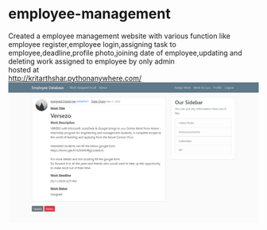 # employee-management
Created a employee management website with various function like employee register,employee login,assigning task to employee,deadline,profile photo,joining 
date of employee,updating and deleting work assigned to employee by only admin
<br>
hosted at<br>
http://kritarthshar.pythonanywhere.com/
<br>
<img src="https://github.com/kritarth2121/employee-management/blob/master/Screenshot%20(177).png">
